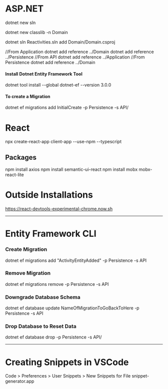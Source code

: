 # ASP.NET

dotnet new sln

dotnet new classlib -n Domain

dotnet sln Reactivities.sln add Domain/Domain.csproj

//From Application
dotnet add reference ../Domain
dotnet add reference ../Persistence
//From API
dotnet add reference ../Application
//From Persistence
dotnet add reference ../Domain

#### Install Dotnet Entity Framework Tool

dotnet tool install --global dotnet-ef --version 3.0.0

#### To create a Migration

dotnet ef migrations add InitialCreate -p Persistence -s API/

# React

npx create-react-app client-app --use-npm --typescript

## Packages

npm install axios
npm install semantic-ui-react
npm install mobx mobx-react-lite

# Outside Installations

https://react-devtools-experimental-chrome.now.sh

---

# Entity Framework CLI

### Create Migration

dotnet ef migrations add "ActivityEntityAdded" -p Persistence -s API

### Remove Migration

dotnet ef migrations remove -p Persistence -s API

### Downgrade Database Schema

dotnet ef database update NameOfMigrationToGoBackToHere -p Persistence -s API

### Drop Database to Reset Data

dotnet ef database drop -p Persistence -s API/

---

# Creating Snippets in VSCode

Code > Preferences > User Snippets > New Snippets for File
snippet-generator.app
